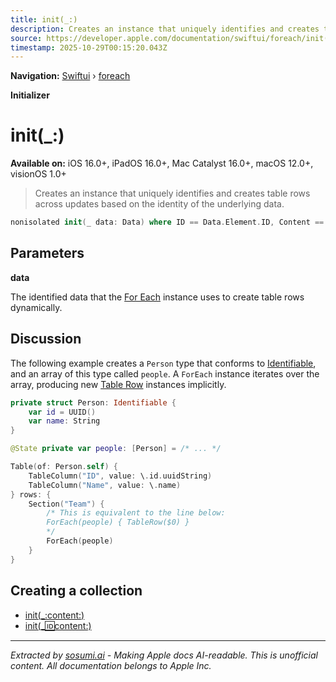 ```yaml
---
title: init(_:)
description: Creates an instance that uniquely identifies and creates table rows across updates based on the identity of the underlying data.
source: https://developer.apple.com/documentation/swiftui/foreach/init(_:)
timestamp: 2025-10-29T00:15:20.043Z
---
```


**Navigation:** [Swiftui](/documentation/swiftui) › [foreach](/documentation/swiftui/foreach)

**Initializer**

# init(_:)

**Available on:** iOS 16.0+, iPadOS 16.0+, Mac Catalyst 16.0+, macOS 12.0+, visionOS 1.0+

> Creates an instance that uniquely identifies and creates table rows across updates based on the identity of the underlying data.

```swift
nonisolated init(_ data: Data) where ID == Data.Element.ID, Content == TableRow<Data.Element>, Data.Element : Identifiable
```

## Parameters

**data**

The identified data that the [For Each](/documentation/swiftui/foreach) instance uses to create table rows dynamically.



## Discussion

The following example creates a `Person` type that conforms to [Identifiable](/documentation/Swift/Identifiable), and an array of this type called `people`. A `ForEach` instance iterates over the array, producing new [Table Row](/documentation/swiftui/tablerow) instances implicitly.

```swift
private struct Person: Identifiable {
    var id = UUID()
    var name: String
}

@State private var people: [Person] = /* ... */

Table(of: Person.self) {
    TableColumn("ID", value: \.id.uuidString)
    TableColumn("Name", value: \.name)
} rows: {
    Section("Team") {
        /* This is equivalent to the line below:
        ForEach(people) { TableRow($0) }
        */
        ForEach(people)
    }
}
```

## Creating a collection

- [init(_:content:)](/documentation/swiftui/foreach/init(_:content:))
- [init(_:id:content:)](/documentation/swiftui/foreach/init(_:id:content:))

---

*Extracted by [sosumi.ai](https://sosumi.ai) - Making Apple docs AI-readable.*
*This is unofficial content. All documentation belongs to Apple Inc.*
